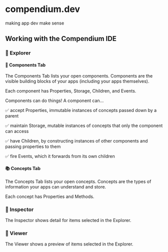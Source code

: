 # compendium.dev
making app dev make sense

## Working with the Compendium IDE

### 🧭 Explorer

#### 🧱 Components Tab

The Components Tab lists your open components. Components are the visible building blocks of your apps (including your apps themselves).

Each component has Properties, Storage, Children, and Events.

Components can do things! A component can...

✅ accept Properties, immutable instances of concepts passed down by a parent

✅ maintain Storage, mutable instances of concepts that only the component can access

✅ have Children, by constructing instances of other components and passing properties to them

✅ fire Events, which it forwards from its own children

#### 📚 Concepts Tab

The Concepts Tab lists your open concepts. Concepts are the types of information your apps can understand and store.

Each concept has Properties and Methods.

### 🔎 Inspector

The Inspector shows detail for items selected in the Explorer.

### 👀 Viewer

The Viewer shows a preview of items selected in the Explorer.
